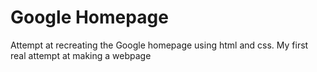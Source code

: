 # Google Homepage

Attempt at recreating the Google homepage using html and css. My first real attempt at making a webpage
